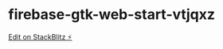 # firebase-gtk-web-start-vtjqxz

[Edit on StackBlitz ⚡️](https://stackblitz.com/edit/firebase-gtk-web-start-vtjqxz)